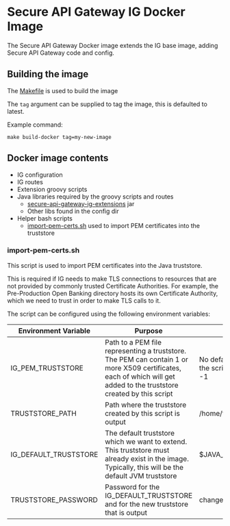 # Secure API Gateway IG Docker Image
The Secure API Gateway Docker image extends the IG base image, adding Secure API Gateway code and config.

## Building the image
The [Makefile](../Makefile) is used to build the image

The `tag` argument can be supplied to tag the image, this is defaulted to latest. 

Example command:
```
make build-docker tag=my-new-image
```

## Docker image contents
- IG configuration
- IG routes
- Extension groovy scripts
- Java libraries required by the groovy scripts and routes
  - [secure-api-gateway-ig-extensions](../secure-api-gateway-ig-extensions) jar
  - Other libs found in the config dir
- Helper bash scripts
  - [import-pem-certs.sh](7.2.0/ig/bin/import-pem-certs.sh) used to import PEM certificates into the truststore

### import-pem-certs.sh

This script is used to import PEM certificates into the Java truststore.

This is required if IG needs to make TLS connections to resources that are not provided by commonly trusted Certificate
Authorities. For example, the Pre-Production Open Banking directory hosts its own Certificate Authority, which we need
to trust in order to make TLS calls to it.

The script can be configured using the following environment variables:

| Environment Variable  | Purpose                                                                                                                                                              | Default                                                                 |
|-----------------------|----------------------------------------------------------------------------------------------------------------------------------------------------------------------|-------------------------------------------------------------------------|
| IG_PEM_TRUSTSTORE     | Path to a PEM file representing a truststore. The PEM can contain 1 or more X509 certificates, each of which will get added to the truststore created by this script | No default, if not supplied then the script exits with an error code -1 |
| TRUSTSTORE_PATH       | Path where the truststore created by this script is output                                                                                                           | /home/forgerock/igtruststore                                            |
| IG_DEFAULT_TRUSTSTORE | The default truststore which we want to extend. This truststore must already exist in the image. Typically, this will be the default JVM truststore                  | $JAVA_HOME/lib/security/cacerts                                         |
| TRUSTSTORE_PASSWORD   | Password for the IG_DEFAULT_TRUSTSTORE and for the new truststore that is output                                                                                     | changeit                                                                |

